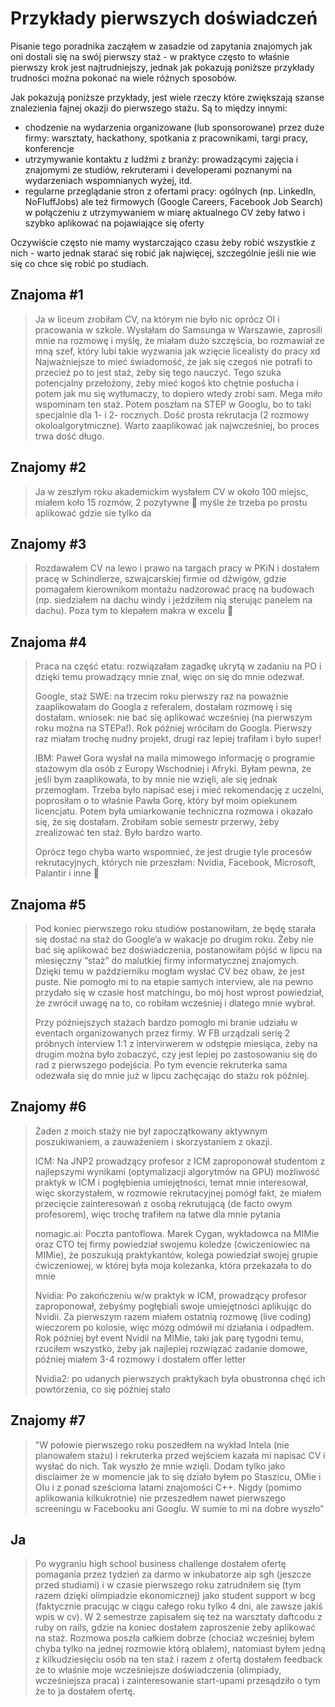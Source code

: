 # Przykłady pierwszych doświadczeń

Pisanie tego poradnika zacząłem w zasadzie od zapytania znajomych jak oni dostali się na
swój pierwszy staż - w praktyce często to właśnie pierwszy krok jest najtrudniejszy,
jednak jak pokazują poniższe przykłady trudności można pokonać na wiele różnych sposobów.

Jak pokazują poniższe przykłady, jest wiele rzeczy które zwiększają szanse znalezienia
fajnej okazji do pierwszego stażu. Są to między innymi:

- chodzenie na wydarzenia organizowane (lub sponsorowane) przez duże firmy: warsztaty,
  hackathony, spotkania z pracownikami, targi pracy, konferencje
- utrzymywanie kontaktu z ludźmi z branży: prowadzącymi zajęcia i znajomymi ze studiów,
  rekruterami i developerami poznanymi na wydarzeniach wspomnianych wyżej, itd.
- regularne przeglądanie stron z ofertami pracy: ogólnych (np. LinkedIn, NoFluffJobs) ale
  też firmowych (Google Careers, Facebook Job Search) w połączeniu z utrzymywaniem
  w miarę aktualnego CV żeby łatwo i szybko aplikować na pojawiające się oferty

Oczywiście często nie mamy wystarczająco czasu żeby robić wszystkie z nich - warto jednak
starać się robić jak najwięcej, szczególnie jeśli nie wie się co chce się robić po studiach.

## Znajoma #1

> Ja w liceum zrobiłam CV, na którym nie było nic oprócz OI i pracowania w szkole.
> Wysłałam do Samsunga w Warszawie, zaprosili mnie na rozmowę i myślę, że miałam dużo
> szczęścia, bo rozmawiał ze mną szef, który lubi takie wyzwania jak wzięcie licealisty
> do pracy xd Najważniejsze to mieć świadomość, że jak się czegoś nie potrafi to przecież
> po to jest staż, żeby się tego nauczyć. Tego szuka potencjalny przełożony, żeby mieć
> kogoś kto chętnie posłucha i potem jak mu się wytłumaczy, to dopiero wtedy zrobi sam.
> Mega miło wspominam ten staż. Potem poszłam na STEP w Googlu, bo to taki specjalnie dla
> 1- i 2- rocznych. Dość prosta rekrutacja (2 rozmowy okoloalgorytmiczne). Warto
> zaaplikować jak najwcześniej, bo proces trwa dość długo.

## Znajomy #2

> Ja w zeszłym roku akademickim wysłałem CV w około 100 miejsc, miałem koło 15 rozmów, 2
> pozytywne 🙂 myśle że trzeba po prostu aplikować gdzie sie tylko da

## Znajomy #3

> Rozdawałem CV na lewo i prawo na targach pracy w PKiN i dostałem pracę w Schindlerze,
> szwajcarskiej firmie od dźwigów, gdzie pomagałem kierownikom montażu nadzorować pracę
> na budowach (np. siedziałem na dachu windy i jeździłem nią sterując panelem na dachu).
> Poza tym to klepałem makra w excelu 🙂

## Znajoma #4

> Praca na część etatu: rozwiązałam zagadkę ukrytą w zadaniu na PO i dzięki temu
> prowadzący mnie znał, więc on się do mnie odezwał.
>
> Google, staż SWE: na trzecim roku pierwszy raz na poważnie zaaplikowałam do Googla z
> referalem, dostałam rozmowę i się dostałam. wniosek: nie bać się aplikować wcześniej
> (na pierwszym roku można na STEPa!). Rok później wróciłam do Googla. Pierwszy raz
> miałam trochę nudny projekt, drugi raz lepiej trafiłam i było super!
>
> IBM: Paweł Gora wysłał na maila mimowego informację o programie stażowym dla osób z
> Europy Wschodniej i Afryki. Byłam pewna, że jeśli bym zaaplikowała, to by mnie nie
> wzięli, ale się jednak przemogłam. Trzeba było napisać esej i mieć rekomendację z
> uczelni, poprosiłam o to właśnie Pawła Gorę, który był moim opiekunem licencjatu. Potem
> była umiarkowanie techniczna rozmowa i okazało się, że się dostałam. Zrobiłam sobie
> semestr przerwy, żeby zrealizować ten staż. Było bardzo warto.
>
> Oprócz tego chyba warto wspomnieć, że jest drugie tyle procesów rekrutacyjnych, których
> nie przeszłam: Nvidia, Facebook, Microsoft, Palantir i inne 🙂

## Znajoma #5

> Pod koniec pierwszego roku studiów postanowiłam, że będę starała się dostać na staż do
> Google’a w wakacje po drugim roku. Żeby nie bać się aplikować bez doświadczenia,
> postanowiłam pójść w lipcu na miesięczny “staż” do malutkiej firmy informatycznej
> znajomych. Dzięki temu w październiku mogłam wysłać CV bez obaw, że jest puste. Nie
> pomogło mi to na etapie samych interview, ale na pewno przydało się w czasie host
> matchingu, bo mój host wprost powiedział, że zwrócił uwagę na to, co robiłam wcześniej
> i dlatego mnie wybrał.
>
> Przy późniejszych stażach bardzo pomogło mi branie udziału w eventach organizowanych
> przez firmy. W FB urządzali serię 2 próbnych interview 1:1 z intervirwerem w odstępie
> miesiąca, żeby na drugim można było zobaczyć, czy jest lepiej po zastosowaniu się do
> rad z pierwszego podejścia. Po tym evencie rekruterka sama odezwała się do mnie już w
> lipcu zachęcając do stażu rok później.

## Znajomy #6

> Żaden z moich staży nie był zapoczątkowany aktywnym poszukiwaniem, a zauważeniem i
> skorzystaniem z okazji.
>
> ICM: Na JNP2 prowadzący profesor z ICM zaproponował studentom z najlepszymi wynikami
> (optymalizacji algorytmów na GPU) możliwość praktyk w ICM i pogłębienia umiejętności,
> temat mnie interesował, więc skorzystałem, w rozmowie rekrutacyjnej pomógł fakt, że
> miałem przecięcie zainteresowań z osobą rekrutującą (de facto owym profesorem), więc
> trochę trafiłem na łatwe dla mnie pytania
>
> nomagic.ai: Poczta pantoflowa. Marek Cygan, wykładowca na MIMie oraz CTO tej firmy
> powiedział swojemu koledze (ćwiczeniowiec na MIMie), że poszukują praktykantów, kolega
> powiedział swojej grupie ćwiczeniowej, w której była moja koleżanka, która przekazała
> to do mnie
>
> Nvidia: Po zakończeniu w/w praktyk w ICM, prowadzący profesor zaproponował, żebyśmy
> pogłębiali swoje umiejętności aplikując do Nvidii. Za pierwszym razem miałem ostatnią
> rozmowę (live coding) wieczorem po kolosie, więc mózg odmówił mi działania i odpadłem.
> Rok później był event Nvidii na MIMie, taki jak parę tygodni temu, rzuciłem wszystko,
> żeby jak najlepiej rozwiązać zadanie domowe, później miałem 3-4 rozmowy i dostałem
> offer letter
>
> Nvidia2: po udanych pierwszych praktykach była obustronna chęć ich powtórzenia, co się
> później stało

## Znajomy #7

> "W połowie pierwszego roku poszedłem na wykład Intela (nie planowałem stażu) i
> rekruterka przed wejściem kazała mi napisać CV i wysłać do nich. Tak wyszło że mnie
> wzięli. Dodam tylko jako disclaimer że w momencie jak to się działo byłem po Staszicu,
> OMie i OIu i z ponad sześcioma latami znajomości C++. Nigdy (pomimo aplikowania
> kilkukrotnie) nie przeszedłem nawet pierwszego screeningu w Facebooku ani Googlu. W
> sumie to mi na dobre wyszło"

## Ja

> Po wygraniu high school business challenge dostałem ofertę pomagania przez tydzień za
> darmo w inkubatorze aip sgh (jeszcze przed studiami) i w czasie pierwszego roku
> zatrudniłem się (tym razem dzięki olimpiadzie ekonomicznej) jako student support w bcg
> (faktycznie pracując w ciągu całego roku tylko 4 dni, ale zawsze jakiś wpis w cv). W 2
> semestrze zapisałem się też na warsztaty daftcodu z ruby on rails, gdzie na koniec
> dostałem zaproszenie żeby aplikować na staż. Rozmowa poszła całkiem dobrze (chociaż
> wcześniej byłem chyba tylko na jednej rozmowie którą oblałem), natomiast byłem jedną z
> kilkudziesięciu osób na ten staż i razem z ofertą dostałem feedback że to właśnie moje
> wcześniejsze doświadczenia (olimpiady, wcześniejsza praca) i zainteresowanie
> start-upami przesądziło o tym że to ja dostałem ofertę.
